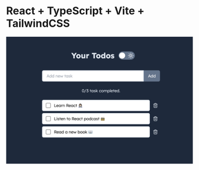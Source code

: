 # React + TypeScript + Vite + TailwindCSS

<img src='/todo-app.png' alt='ToDo App' width='600px' />
